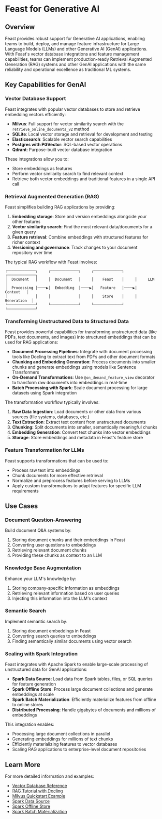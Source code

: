 # Feast for Generative AI

## Overview

Feast provides robust support for Generative AI applications, enabling teams to build, deploy, and manage feature infrastructure for Large Language Models (LLMs) and other Generative AI (GenAI) applications. With Feast's vector database integrations and feature management capabilities, teams can implement production-ready Retrieval Augmented Generation (RAG) systems and other GenAI applications with the same reliability and operational excellence as traditional ML systems.

## Key Capabilities for GenAI

### Vector Database Support

Feast integrates with popular vector databases to store and retrieve embedding vectors efficiently:

* **Milvus**: Full support for vector similarity search with the `retrieve_online_documents_v2` method
* **SQLite**: Local vector storage and retrieval for development and testing
* **Elasticsearch**: Scalable vector search capabilities
* **Postgres with PGVector**: SQL-based vector operations
* **Qdrant**: Purpose-built vector database integration

These integrations allow you to:
- Store embeddings as features
- Perform vector similarity search to find relevant context
- Retrieve both vector embeddings and traditional features in a single API call

### Retrieval Augmented Generation (RAG)

Feast simplifies building RAG applications by providing:

1. **Embedding storage**: Store and version embeddings alongside your other features
2. **Vector similarity search**: Find the most relevant data/documents for a given query
3. **Feature retrieval**: Combine embeddings with structured features for richer context
4. **Versioning and governance**: Track changes to your document repository over time

The typical RAG workflow with Feast involves:

```
┌─────────────┐     ┌─────────────┐     ┌─────────────┐     ┌─────────────┐
│  Document   │     │  Document   │     │    Feast    │     │     LLM     │
│  Processing │────▶│  Embedding  │────▶│   Feature   │────▶│   Context   │
│             │     │             │     │    Store    │     │  Generation  │
└─────────────┘     └─────────────┘     └─────────────┘     └─────────────┘
```

### Transforming Unstructured Data to Structured Data

Feast provides powerful capabilities for transforming unstructured data (like PDFs, text documents, and images) into structured embeddings that can be used for RAG applications:

* **Document Processing Pipelines**: Integrate with document processing tools like Docling to extract text from PDFs and other document formats
* **Chunking and Embedding Generation**: Process documents into smaller chunks and generate embeddings using models like Sentence Transformers
* **On-Demand Transformations**: Use `@on_demand_feature_view` decorator to transform raw documents into embeddings in real-time
* **Batch Processing with Spark**: Scale document processing for large datasets using Spark integration

The transformation workflow typically involves:

1. **Raw Data Ingestion**: Load documents or other data from various sources (file systems, databases, etc.)
2. **Text Extraction**: Extract text content from unstructured documents
3. **Chunking**: Split documents into smaller, semantically meaningful chunks
4. **Embedding Generation**: Convert text chunks into vector embeddings
5. **Storage**: Store embeddings and metadata in Feast's feature store

### Feature Transformation for LLMs

Feast supports transformations that can be used to:

* Process raw text into embeddings
* Chunk documents for more effective retrieval
* Normalize and preprocess features before serving to LLMs
* Apply custom transformations to adapt features for specific LLM requirements

## Use Cases

### Document Question-Answering

Build document Q&A systems by:
1. Storing document chunks and their embeddings in Feast
2. Converting user questions to embeddings
3. Retrieving relevant document chunks
4. Providing these chunks as context to an LLM

### Knowledge Base Augmentation

Enhance your LLM's knowledge by:
1. Storing company-specific information as embeddings
2. Retrieving relevant information based on user queries
3. Injecting this information into the LLM's context

### Semantic Search

Implement semantic search by:
1. Storing document embeddings in Feast
2. Converting search queries to embeddings
3. Finding semantically similar documents using vector search

### Scaling with Spark Integration

Feast integrates with Apache Spark to enable large-scale processing of unstructured data for GenAI applications:

* **Spark Data Source**: Load data from Spark tables, files, or SQL queries for feature generation
* **Spark Offline Store**: Process large document collections and generate embeddings at scale
* **Spark Batch Materialization**: Efficiently materialize features from offline to online stores
* **Distributed Processing**: Handle gigabytes of documents and millions of embeddings

This integration enables:
- Processing large document collections in parallel
- Generating embeddings for millions of text chunks
- Efficiently materializing features to vector databases
- Scaling RAG applications to enterprise-level document repositories

## Learn More

For more detailed information and examples:

* [Vector Database Reference](../reference/alpha-vector-database.md)
* [RAG Tutorial with Docling](../tutorials/rag-with-docling.md)
* [Milvus Quickstart Example](https://github.com/feast-dev/feast/tree/master/examples/rag/milvus-quickstart.ipynb)
* [Spark Data Source](../reference/data-sources/spark.md)
* [Spark Offline Store](../reference/offline-stores/spark.md)
* [Spark Batch Materialization](../reference/batch-materialization/spark.md)
